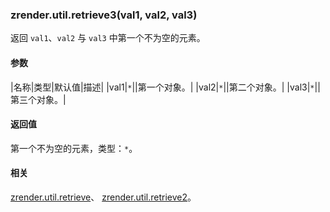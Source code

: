 ---
---

### zrender.util.retrieve3(val1, val2, val3)

返回 `val1`、`val2` 与 `val3` 中第一个不为空的元素。

#### 参数

|名称|类型|默认值|描述|
|val1|`*`||第一个对象。|
|val2|`*`||第二个对象。|
|val3|`*`||第三个对象。|

#### 返回值

第一个不为空的元素，类型：`*`。

#### 相关

[zrender.util.retrieve](#zrenderutilretrievearray)、 [zrender.util.retrieve2](#zrenderutilretrieve2val1-val2)。
